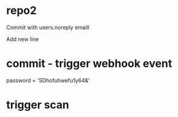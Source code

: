 # repo2

Commit with users.noreply emaill

Add new line
# commit - trigger webhook event

password = 'SDhofuhwefu1y64&'

# trigger scan
